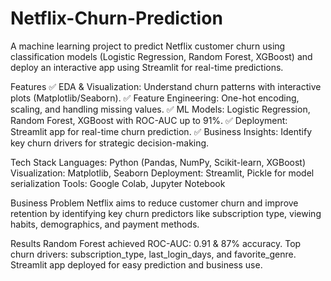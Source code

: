 # Netflix-Churn-Prediction
A machine learning project to predict Netflix customer churn using classification models (Logistic Regression, Random Forest, XGBoost) and deploy an interactive app using Streamlit for real-time predictions.

 Features
✅ EDA & Visualization: Understand churn patterns with interactive plots (Matplotlib/Seaborn).
✅ Feature Engineering: One-hot encoding, scaling, and handling missing values.
✅ ML Models: Logistic Regression, Random Forest, XGBoost with ROC-AUC up to 91%.
✅ Deployment: Streamlit app for real-time churn prediction.
✅ Business Insights: Identify key churn drivers for strategic decision-making.

 Tech Stack
Languages: Python (Pandas, NumPy, Scikit-learn, XGBoost)
Visualization: Matplotlib, Seaborn
Deployment: Streamlit, Pickle for model serialization
Tools: Google Colab, Jupyter Notebook

 Business Problem
Netflix aims to reduce customer churn and improve retention by identifying key churn predictors like subscription type, viewing habits, demographics, and payment methods.

Results
Random Forest achieved ROC-AUC: 0.91 & 87% accuracy.
Top churn drivers: subscription_type, last_login_days, and favorite_genre.
Streamlit app deployed for easy prediction and business use.


